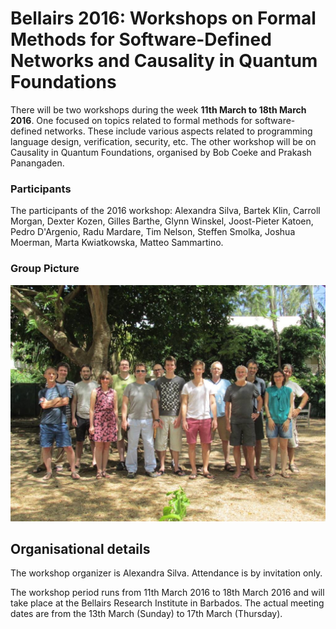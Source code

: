 # Bellairs 2016: Workshops on Formal Methods for Software-Defined Networks and Causality in Quantum Foundations


There will be two workshops during the week **11th March to 18th March 2016**. One focused on topics related to formal methods for software-defined networks. These include various aspects related to programming language design, verification, security, etc.  The other workshop will be on Causality in Quantum Foundations, organised by Bob Coeke and Prakash Panangaden. 



### Participants 
The participants of the 2016 workshop: Alexandra Silva, Bartek Klin, Carroll Morgan,
Dexter Kozen, Gilles Barthe, Glynn Winskel, Joost-Pieter Katoen, Pedro D'Argenio, Radu Mardare,  Tim Nelson, Steffen Smolka, Joshua Moerman, Marta Kwiatkowska, Matteo Sammartino.

### Group Picture

![Group Picture](img/2016.jpg)



## Organisational details 

The workshop organizer is Alexandra Silva. Attendance is by invitation only.

The workshop period runs from 11th March 2016 to 18th March 2016 and will take place at the Bellairs Research Institute in Barbados. The actual meeting dates are from the 13th March (Sunday) to 17th March (Thursday).


